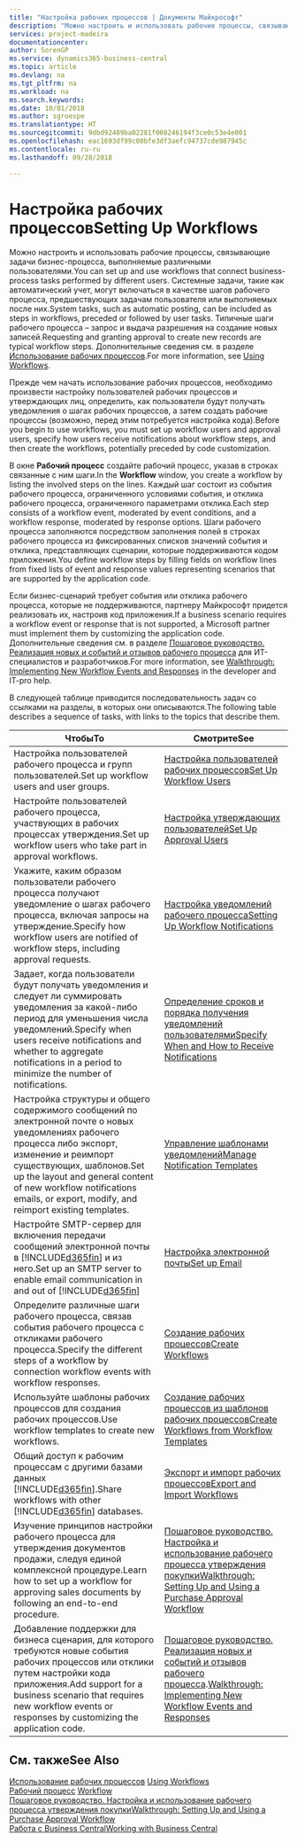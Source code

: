```yaml
---
title: "Настройка рабочих процессов | Документы Майкрософт"
description: "Можно настроить и использовать рабочие процессы, связывающие задачи бизнес-процесса, выполняемые различными пользователями. Системные задачи, такие как автоматический учет, могут включаться в качестве шагов рабочего процесса, предшествующих задачам пользователя или выполняемых после них. Типичные шаги рабочего процесса – запрос и выдача разрешения на создание новых записей."
services: project-madeira
documentationcenter: 
author: SorenGP
ms.service: dynamics365-business-central
ms.topic: article
ms.devlang: na
ms.tgt_pltfrm: na
ms.workload: na
ms.search.keywords: 
ms.date: 10/01/2018
ms.author: sgroespe
ms.translationtype: HT
ms.sourcegitcommit: 9dbd92409ba02281f008246194f3ce0c53e4e001
ms.openlocfilehash: eac1693df99c00bfe3df3aefc94737cde987945c
ms.contentlocale: ru-ru
ms.lasthandoff: 09/28/2018

---
```

# <a name="setting-up-workflows"></a><span data-ttu-id="92496-105">Настройка рабочих процессов</span><span class="sxs-lookup"><span data-stu-id="92496-105">Setting Up Workflows</span></span>
<span data-ttu-id="92496-106">Можно настроить и использовать рабочие процессы, связывающие задачи бизнес-процесса, выполняемые различными пользователями.</span><span class="sxs-lookup"><span data-stu-id="92496-106">You can set up and use workflows that connect business-process tasks performed by different users.</span></span> <span data-ttu-id="92496-107">Системные задачи, такие как автоматический учет, могут включаться в качестве шагов рабочего процесса, предшествующих задачам пользователя или выполняемых после них.</span><span class="sxs-lookup"><span data-stu-id="92496-107">System tasks, such as automatic posting, can be included as steps in workflows, preceded or followed by user tasks.</span></span> <span data-ttu-id="92496-108">Типичные шаги рабочего процесса – запрос и выдача разрешения на создание новых записей.</span><span class="sxs-lookup"><span data-stu-id="92496-108">Requesting and granting approval to create new records are typical workflow steps.</span></span> <span data-ttu-id="92496-109">Дополнительные сведения см. в разделе [Использование рабочих процессов](across-use-workflows.md).</span><span class="sxs-lookup"><span data-stu-id="92496-109">For more information, see [Using Workflows](across-use-workflows.md).</span></span>  

 <span data-ttu-id="92496-110">Прежде чем начать использование рабочих процессов, необходимо произвести настройку пользователей рабочих процессов и утверждающих лиц, определить, как пользователи будут получать уведомления о шагах рабочих процессов, а затем создать рабочие процессы (возможно, перед этим потребуется настройка кода).</span><span class="sxs-lookup"><span data-stu-id="92496-110">Before you begin to use workflows, you must set up workflow users and approval users, specify how users receive notifications about workflow steps, and then create the workflows, potentially preceded by code customization.</span></span>  

 <span data-ttu-id="92496-111">В окне **Рабочий процесс** создайте рабочий процесс, указав в строках связанные с ним шаги.</span><span class="sxs-lookup"><span data-stu-id="92496-111">In the **Workflow** window, you create a workflow by listing the involved steps on the lines.</span></span> <span data-ttu-id="92496-112">Каждый шаг состоит из события рабочего процесса, ограниченного условиями события, и отклика рабочего процесса, ограниченного параметрами отклика.</span><span class="sxs-lookup"><span data-stu-id="92496-112">Each step consists of a workflow event, moderated by event conditions, and a workflow response, moderated by response options.</span></span> <span data-ttu-id="92496-113">Шаги рабочего процесса заполняются посредством заполнения полей в строках рабочего процесса из фиксированных списков значений события и отклика, представляющих сценарии, которые поддерживаются кодом приложения.</span><span class="sxs-lookup"><span data-stu-id="92496-113">You define workflow steps by filling fields on workflow lines from fixed lists of event and response values representing scenarios that are supported by the application code.</span></span>  

 <span data-ttu-id="92496-114">Если бизнес-сценарий требует события или отклика рабочего процесса, которые не поддерживаются, партнеру Майкрософт придется реализовать их, настроив код приложения.</span><span class="sxs-lookup"><span data-stu-id="92496-114">If a business scenario requires a workflow event or response that is not supported, a Microsoft partner must implement them by customizing the application code.</span></span> <span data-ttu-id="92496-115">Дополнительные сведения см. в разделе [Пошаговое руководство. Реализация новых и событий и отзывов рабочего процесса](/dynamics-nav/Walkthrough--Implementing-New-Workflow-Events-and-Responses) для ИТ-специалистов и разработчиков.</span><span class="sxs-lookup"><span data-stu-id="92496-115">For more information, see [Walkthrough: Implementing New Workflow Events and Responses](/dynamics-nav/Walkthrough--Implementing-New-Workflow-Events-and-Responses) in the developer and IT-pro help.</span></span>

 <span data-ttu-id="92496-116">В следующей таблице приводится последовательность задач со ссылками на разделы, в которых они описываются.</span><span class="sxs-lookup"><span data-stu-id="92496-116">The following table describes a sequence of tasks, with links to the topics that describe them.</span></span>  

|<span data-ttu-id="92496-117">**Чтобы**</span><span class="sxs-lookup"><span data-stu-id="92496-117">**To**</span></span>|<span data-ttu-id="92496-118">**Смотрите**</span><span class="sxs-lookup"><span data-stu-id="92496-118">**See**</span></span>|  
|------------|-------------|  
|<span data-ttu-id="92496-119">Настройка пользователей рабочего процесса и групп пользователей.</span><span class="sxs-lookup"><span data-stu-id="92496-119">Set up workflow users and user groups.</span></span>|[<span data-ttu-id="92496-120">Настройка пользователей рабочих процессов</span><span class="sxs-lookup"><span data-stu-id="92496-120">Set Up Workflow Users</span></span>](across-how-to-set-up-workflow-users.md)|  
|<span data-ttu-id="92496-121">Настройте пользователей рабочего процесса, участвующих в рабочих процессах утверждения.</span><span class="sxs-lookup"><span data-stu-id="92496-121">Set up workflow users who take part in approval workflows.</span></span>|[<span data-ttu-id="92496-122">Настройка утверждающих пользователей</span><span class="sxs-lookup"><span data-stu-id="92496-122">Set Up Approval Users</span></span>](across-how-to-set-up-approval-users.md)|  
|<span data-ttu-id="92496-123">Укажите, каким образом пользователи рабочего процесса получают уведомление о шагах рабочего процесса, включая запросы на утверждение.</span><span class="sxs-lookup"><span data-stu-id="92496-123">Specify how workflow users are notified of workflow steps, including approval requests.</span></span>|[<span data-ttu-id="92496-124">Настройка уведомлений рабочего процесса</span><span class="sxs-lookup"><span data-stu-id="92496-124">Setting Up Workflow Notifications</span></span>](across-setting-up-workflow-notifications.md)|  
|<span data-ttu-id="92496-125">Задает, когда пользователи будут получать уведомления и следует ли суммировать уведомления за какой-либо период для уменьшения числа уведомлений.</span><span class="sxs-lookup"><span data-stu-id="92496-125">Specify when users receive notifications and whether to aggregate notifications in a period to minimize the number of notifications.</span></span>|[<span data-ttu-id="92496-126">Определение сроков и порядка получения уведомлений пользователями</span><span class="sxs-lookup"><span data-stu-id="92496-126">Specify When and How to Receive Notifications</span></span>](across-how-to-specify-when-and-how-to-receive-notifications.md)|  
|<span data-ttu-id="92496-127">Настройка структуры и общего содержимого сообщений по электронной почте о новых уведомлениях рабочего процесса либо экспорт, изменение и реимпорт существующих, шаблонов.</span><span class="sxs-lookup"><span data-stu-id="92496-127">Set up the layout and general content of new workflow notifications emails, or export, modify, and reimport existing templates.</span></span>|[<span data-ttu-id="92496-128">Управление шаблонами уведомлений</span><span class="sxs-lookup"><span data-stu-id="92496-128">Manage Notification Templates</span></span>](across-how-to-manage-notification-templates.md)|  
|<span data-ttu-id="92496-129">Настройте SMTP-сервер для включения передачи сообщений электронной почты в [!INCLUDE[d365fin](includes/d365fin_md.md)] и из него.</span><span class="sxs-lookup"><span data-stu-id="92496-129">Set up an SMTP server to enable email communication in and out of [!INCLUDE[d365fin](includes/d365fin_md.md)]</span></span>|[<span data-ttu-id="92496-130">Настройка электронной почты</span><span class="sxs-lookup"><span data-stu-id="92496-130">Set up Email</span></span>](admin-how-setup-email.md)|
|<span data-ttu-id="92496-131">Определите различные шаги рабочего процесса, связав события рабочего процесса с откликами рабочего процесса.</span><span class="sxs-lookup"><span data-stu-id="92496-131">Specify the different steps of a workflow by connection workflow events with workflow responses.</span></span>|[<span data-ttu-id="92496-132">Создание рабочих процессов</span><span class="sxs-lookup"><span data-stu-id="92496-132">Create Workflows</span></span>](across-how-to-create-workflows.md)|  
|<span data-ttu-id="92496-133">Используйте шаблоны рабочих процессов для создания рабочих процессов.</span><span class="sxs-lookup"><span data-stu-id="92496-133">Use workflow templates to create new workflows.</span></span>|[<span data-ttu-id="92496-134">Создание рабочих процессов из шаблонов рабочих процессов</span><span class="sxs-lookup"><span data-stu-id="92496-134">Create Workflows from Workflow Templates</span></span>](across-how-to-create-workflows-from-workflow-templates.md)|  
|<span data-ttu-id="92496-135">Общий доступ к рабочим процессам с другими базами данных [!INCLUDE[d365fin](includes/d365fin_md.md)].</span><span class="sxs-lookup"><span data-stu-id="92496-135">Share workflows with other [!INCLUDE[d365fin](includes/d365fin_md.md)] databases.</span></span>|[<span data-ttu-id="92496-136">Экспорт и импорт рабочих процессов</span><span class="sxs-lookup"><span data-stu-id="92496-136">Export and Import Workflows</span></span>](across-how-to-export-and-import-workflows.md)|  
|<span data-ttu-id="92496-137">Изучение принципов настройки рабочего процесса для утверждения документов продажи, следуя единой комплексной процедуре.</span><span class="sxs-lookup"><span data-stu-id="92496-137">Learn how to set up a workflow for approving sales documents by following an end-to-end procedure.</span></span>|[<span data-ttu-id="92496-138">Пошаговое руководство. Настройка и использование рабочего процесса утверждения покупки</span><span class="sxs-lookup"><span data-stu-id="92496-138">Walkthrough: Setting Up and Using a Purchase Approval Workflow</span></span>](walkthrough-setting-up-and-using-a-purchase-approval-workflow.md)|  
|<span data-ttu-id="92496-139">Добавление поддержки для бизнеса сценария, для которого требуются новые события рабочих процессов или отклики путем настройки кода приложения.</span><span class="sxs-lookup"><span data-stu-id="92496-139">Add support for a business scenario that requires new workflow events or responses by customizing the application code.</span></span>|<span data-ttu-id="92496-140">[Пошаговое руководство. Реализация новых и событий и отзывов рабочего процесса](/dynamics-nav/Walkthrough--Implementing-New-Workflow-Events-and-Responses).</span><span class="sxs-lookup"><span data-stu-id="92496-140">[Walkthrough: Implementing New Workflow Events and Responses](/dynamics-nav/Walkthrough--Implementing-New-Workflow-Events-and-Responses)</span></span>|  

## <a name="see-also"></a><span data-ttu-id="92496-141">См. также</span><span class="sxs-lookup"><span data-stu-id="92496-141">See Also</span></span>  
 <span data-ttu-id="92496-142">[Использование рабочих процессов](across-use-workflows.md) </span><span class="sxs-lookup"><span data-stu-id="92496-142">[Using Workflows](across-use-workflows.md) </span></span>  
 <span data-ttu-id="92496-143">[Рабочий процесс](across-workflow.md) </span><span class="sxs-lookup"><span data-stu-id="92496-143">[Workflow](across-workflow.md) </span></span>  
 [<span data-ttu-id="92496-144">Пошаговое руководство. Настройка и использование рабочего процесса утверждения покупки</span><span class="sxs-lookup"><span data-stu-id="92496-144">Walkthrough: Setting Up and Using a Purchase Approval Workflow</span></span>](walkthrough-setting-up-and-using-a-purchase-approval-workflow.md)  
 [<span data-ttu-id="92496-145">Работа с Business Central</span><span class="sxs-lookup"><span data-stu-id="92496-145">Working with Business Central</span></span>](ui-work-product.md)

